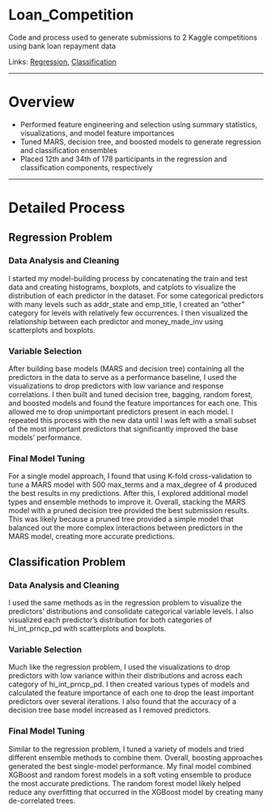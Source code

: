 # Loan_Competition
Code and process used to generate submissions to 2 Kaggle competitions using bank loan repayment data

Links:
[Regression](https://www.kaggle.com/competitions/data-sci-3-reg-2022-bank-loans),
[Classification](https://www.kaggle.com/competitions/data-sci-3-classification-2022-loan-repayment)

---
# Overview
- Performed feature engineering and selection using summary statistics, visualizations, and model feature importances
- Tuned MARS, decision tree, and boosted models to generate regression and classification ensembles
- Placed 12th and 34th of 178 participants in the regression and classification components, respectively

---
# Detailed Process
## Regression Problem
### Data Analysis and Cleaning
I started my model-building process by concatenating the train and test data and creating histograms, boxplots, and catplots to visualize the distribution of each predictor in the dataset. For some categorical predictors with many levels such as addr_state and emp_title, I created an “other” category for levels with relatively few occurrences. I then visualized the relationship between each predictor and money_made_inv using scatterplots and boxplots.

### Variable Selection
After building base models (MARS and decision tree) containing all the predictors in the data to serve as a performance baseline, I used the visualizations to drop predictors with low variance and response correlations. I then built and tuned decision tree, bagging, random forest, and boosted models and found the feature importances for each one. This allowed me to drop unimportant predictors present in each model. I repeated this process with the new data until I was left with a small subset of the most important predictors that significantly improved the base models’ performance. 

### Final Model Tuning
For a single model approach, I found that using K-fold cross-validation to tune a MARS model with 500 max_terms and a max_degree of 4 produced the best results in my predictions. After this, I explored additional model types and ensemble methods to improve it. Overall, stacking the MARS model with a pruned decision tree provided the best submission results. This was likely because a pruned tree provided a simple model that balanced out the more complex interactions between predictors in the MARS model, creating more accurate predictions.


## Classification Problem
### Data Analysis and Cleaning
I used the same methods as in the regression problem to visualize the predictors’ distributions and consolidate categorical variable levels. I also visualized each predictor’s distribution for both categories of hi_int_prncp_pd with scatterplots and boxplots. 

### Variable Selection
Much like the regression problem, I used the visualizations to drop predictors with low variance within their distributions and across each category of hi_int_prncp_pd. I then created various types of models and calculated the feature importance of each one to drop the least important predictors over several iterations. I also found that the accuracy of a decision tree base model increased as I removed predictors.

### Final Model Tuning
Similar to the regression problem, I tuned a variety of models and tried different ensemble methods to combine them. Overall, boosting approaches generated the best single-model performance. My final model combined XGBoost and random forest models in a soft voting ensemble to produce the most accurate predictions. The random forest model likely helped reduce any overfitting that occurred in the XGBoost model by creating many de-correlated trees.
